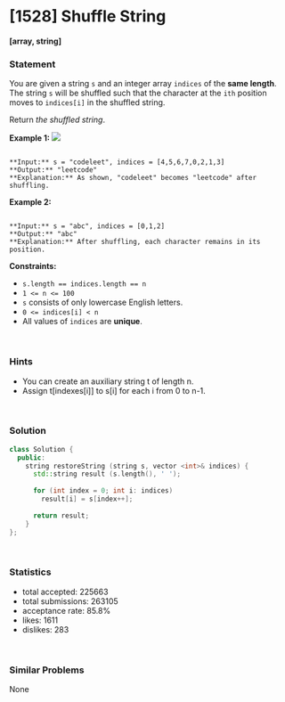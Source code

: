 # [1528] Shuffle String

**[array, string]**

### Statement

You are given a string `s` and an integer array `indices` of the **same length**. The string `s` will be shuffled such that the character at the `ith` position moves to `indices[i]` in the shuffled string.

Return *the shuffled string*.


**Example 1:**
![](https://assets.leetcode.com/uploads/2020/07/09/q1.jpg)

```

**Input:** s = "codeleet", indices = [4,5,6,7,0,2,1,3]
**Output:** "leetcode"
**Explanation:** As shown, "codeleet" becomes "leetcode" after shuffling.

```

**Example 2:**

```

**Input:** s = "abc", indices = [0,1,2]
**Output:** "abc"
**Explanation:** After shuffling, each character remains in its position.

```

**Constraints:**
* `s.length == indices.length == n`
* `1 <= n <= 100`
* `s` consists of only lowercase English letters.
* `0 <= indices[i] < n`
* All values of `indices` are **unique**.


<br>

### Hints

- You can create an auxiliary string t of length n.
- Assign t[indexes[i]] to s[i] for each i from 0 to n-1.

<br>

### Solution

```cpp
class Solution {
  public:
    string restoreString (string s, vector <int>& indices) {
      std::string result (s.length(), ' ');
      
      for (int index = 0; int i: indices)
        result[i] = s[index++];
      
      return result;
    }
};
```

<br>

### Statistics

- total accepted: 225663
- total submissions: 263105
- acceptance rate: 85.8%
- likes: 1611
- dislikes: 283

<br>

### Similar Problems

None
